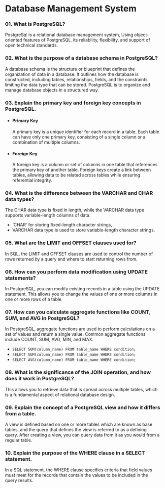 
# Database Management System


### 01. What is PostgreSQL?
PostgreSql is a relational database management system, Using object-oriented features of PostgreSQL.  its reliability, flexibility, and support of open technical standards.

### 02. What is the purpose of a database schema in PostgreSQL?
A database schema is the structure or blueprint that defines the organization of data in a database. It outlines how the database is constructed, including tables, relationships, fields, and the constraints limiting the data type that can be stored. PostgreSQL is to organize and manage database objects in a structured way.

### 03. Explain the primary key and foreign key concepts in PostgreSQL.
- #### Primary Key
    A primary key is a unique identifier for each record in a table. Each table can have only one primary key, consisting of a single column or a combination of multiple columns.

- #### Foreign Key
    A foreign key is a column or set of columns in one table that references the primary key of another table. Foreign keys create a link between tables, allowing data to be related across tables while ensuring referential integrity.

### 04. What is the difference between the VARCHAR and CHAR data types?
The CHAR data type is fixed in length, while the VARCHAR data type supports variable-length columns of data. 
- ‘CHAR' for storing fixed-length character strings,
- VARCHAR data type is used to store variable-length character strings.

### 05. What are the LIMIT and OFFSET clauses used for?
In SQL, the LIMIT and OFFSET clauses are used to control the number of rows returned by a query and where to start returning rows from.

### 06. How can you perform data modification using UPDATE statements?
In PostgreSQL, you can modify existing records in a table using the UPDATE statement. This allows you to change the values of one or more columns in one or more rows of a table.

### 07. How can you calculate aggregate functions like COUNT, SUM, and AVG in PostgreSQL?
In PostgreSQL, aggregate functions are used to perform calculations on a set of values and return a single value. Common aggregate functions include COUNT, SUM, AVG, MIN, and MAX.

- ``SELECT SUM(column_name) FROM table_name WHERE condition;``
- ``SELECT SUM(column_name) FROM table_name WHERE condition;``
- ``SELECT AVG(column_name) FROM table_name WHERE condition;``

### 08. What is the significance of the JOIN operation, and how does it work in PostgreSQL?
This allows you to retrieve data that is spread across multiple tables, which is a fundamental aspect of relational database design.

### 09. Explain the concept of a PostgreSQL view and how it differs from a table.
A view is defined based on one or more tables which are known as base tables, and the query that defines the view is referred to as a defining query. After creating a view, you can query data from it as you would from a regular table.

### 10. Explain the purpose of the WHERE clause in a SELECT statement.
In a SQL statement, the WHERE clause specifies criteria that field values must meet for the records that contain the values to be included in the query results.

